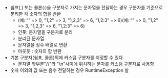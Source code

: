- 쉼표(,) 또는 콜론(:)을 구분자로 가지는 문자열을 전달하는 경우 구분자를 기준으로 분리한 각 숫자의 합을 반환
    - (예: “” => 0, "1,2" => 3, "1,2,3" => 6, “1,2:3” => 6)(예: “” => 0, "1,2" => 3, "1,2,3" => 6, “1,2:3” => 6)
    - 인풋: 문자열을 구분자로 분리
    - 분리된 문자열
    - 문자열을 정수 배열로 변환
    - 아웃풋 :  숫자의 합 반환  
-  기본 구분자(쉼표, 콜론)외에 커스텀 구분자를 지정할 수 있다.
    - 문자열 앞부분"//"와 "\n"사이에 위치하는 문자를 커스텀 구분자로 사용함
- 숫자 이외의 값 또는 음수 전달하는 경우 RuntimeException 발
